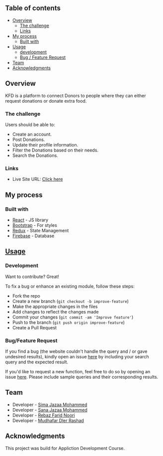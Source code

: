 ## Table of contents

- [Overview](#overview)
  - [The challenge](#the-challenge)
  - [Links](#links)
- [My process](#my-process)
  - [Built with](#built-with)
- [Usage](#usage)
  - [development](#development)
  - [Bug / Feature Request](#bugfeature-request)
- [Team](#Team)
- [Acknowledgments](#acknowledgments)


## Overview

KFD is a platform to connect Donors to people where they can either request donations or donate extra food.

### The challenge

Users should be able to:

- Create an account.
- Post Donations.
- Update their profile information.
- Filter the Donations based on their needs.
- Search the Donations.


### Links

- Live Site URL: [Click here](https://compassionate-bose-b7199a.netlify.app/)

## My process

### Built with

- [React](https://reactjs.org/) - JS library
- [Bootstrap](https://react-bootstrap.github.io/) - For styles
- [Redux](https://redux.js.org/) - State Management
- [Firebase](https://firebase.google.com/) - Database

## [Usage](https://compassionate-bose-b7199a.netlify.app/) 

### Development
Want to contribute? Great!

To fix a bug or enhance an existing module, follow these steps:

- Fork the repo
- Create a new branch (`git checkout -b improve-feature`)
- Make the appropriate changes in the files
- Add changes to reflect the changes made
- Commit your changes (`git commit -am 'Improve feature'`)
- Push to the branch (`git push origin improve-feature`)
- Create a Pull Request 

### Bug/Feature Request

If you find a bug (the website couldn't handle the query and / or gave undesired results), kindly open an issue [here](https://github.com/Sima-J/KFD/issues/new) by including your search query and the expected result.

If you'd like to request a new function, feel free to do so by opening an issue [here](https://github.com/Sima-J/KFD). Please include sample queries and their corresponding results.

## Team

- Developer - [Sima Jazaa Mohammed](https://github.com/Sima-J)
- Developer - [Sana Jazaa Mohammed](https://github.com/Sana-JZ)
- Developer - [Rebaz Farid Noori](https://github.com/rebaz36)
- Developer - [Mudhafar Dler Rashad](https://github.com/jellywiz)

## Acknowledgments

This project was build for Appliction Development Course.
